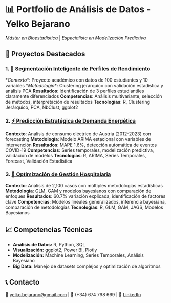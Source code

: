 # 📊 Portfolio de Análisis de Datos - Yelko Bejarano

*Máster en Bioestadística* | *Especialista en Modelización Predictiva*

## 🚀 Proyectos Destacados

### 1. [🎯 Segmentación Inteligente de Perfiles de Rendimiento](./01-analisis-clustering-educativo/README.md)
\**Contexto**: Proyecto académico con datos de 100 estudiantes y 10 variables
\**Metodología**: Clustering jerárquico con validación estadística y análisis PCA
**Resultados**: Identificación de 3 perfiles estudiantiles claramente diferenciados
**Competencias**: Análisis multivariante, selección de métodos, interpretación de resultados
**Tecnologías**: R, Clustering Jerárquico, PCA, NbClust, ggplot2

### 2. [⚡ Predicción Estratégica de Demanda Energética](./02-prediccion-demanda-energetica/)
**Contexto**: Análisis de consumo eléctrico de Austria (2012-2023) con forecasting
**Metodología**: Modelo ARIMA estacional con variables de intervención
**Resultados**: MAPE 1.6%, detección automática de eventos COVID-19
**Competencias**: Series temporales, modelización predictiva, validación de modelos
**Tecnologías**: R, ARIMA, Series Temporales, Forecast, Validación Estadística

### 3. [🏥 Optimización de Gestión Hospitalaria](./03-optimizacion-hospitales/)
**Contexto**: Análisis de 2,100 casos con múltiples metodologías estadísticas
**Metodología**: GLM, GAM y modelos bayesianos con comparación de enfoques
**Resultados**: 60.7% variación explicada, identificación de factores clave
**Competencias**: Modelos lineales generalizados, inferencia bayesiana, comparación de metodologías
**Tecnologías**: R, GLM, GAM, JAGS, Modelos Bayesianos

## 📈 Competencias Técnicas
- **Análisis de Datos:** R, Python, SQL
- **Visualización:** ggplot2, Power BI, Plotly
- **Modelización:** Machine Learning, Series Temporales, Análisis Bayesiano
- **Big Data:** Manejo de datasets complejos y optimización de algoritmos

## 📞 Contacto
📧 yelko.bejarano@gmail.com | 📱 (+34) 674 798 669 | 🔗 [LinkedIn](enlace)
